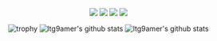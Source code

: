 <div align=center>
<a href="https://twitter.com/ltg9amer" target="_blank"><img src="https://img.shields.io/badge/ltg9amer-1DA1F2?style=for-the-badge&logo=twitter&logoColor=FFFFFF"/></a>
<a href="https://www.facebook.com/profile.php?id=1000685411275775" target="_blank"><img src="https://img.shields.io/badge/이태곤-1877F2?style=for-the-badge&logo=facebook&logoColor=FFFFFF"/></a>
<a href="https://www.instagram.com/ltg9amer" target="_blank"><img src="https://img.shields.io/badge/ltg9amer-E4405F?style=for-the-badge&logo=instagram&logoColor=FFFFFF"/></a>
<a href="https://steamcommunity.com/profiles/76561199240813014" target="_blank"><img src="https://img.shields.io/badge/ltg9amer-000000?style=for-the-badge&logo=steam&logoColor=FFFFFF"/></a>
</div>

<div align=center>

![trophy](https://github-profile-trophy.vercel.app/?username=ltg9amer&theme=buddhism)
![ltg9amer's github stats](https://github-readme-stats.vercel.app/api?username=ltg9amer&theme=yeblu&show_icons=true)
![ltg9amer's github stats](https://github-readme-stats.vercel.app/api/top-langs/?username=ltg9amer&theme=yeblu&show_icons=true)

</div>
